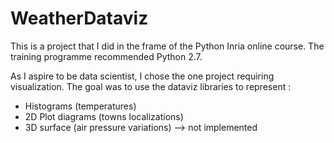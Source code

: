 # WeatherDataviz
This is a project that I did in the frame of the Python Inria online course. The training programme recommended Python 2.7. 

As I aspire to be data scientist, I chose the one project requiring visualization.
The goal was to use the dataviz libraries to represent :
- Histograms (temperatures)
- 2D Plot diagrams (towns localizations)
- 3D surface (air pressure variations) --> not implemented